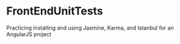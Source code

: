 # FrontEndUnitTests
Practicing installing and using Jasmine, Karma, and Istanbul for an AngularJS project
